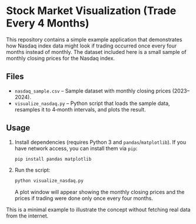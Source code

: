 # Stock Market Visualization (Trade Every 4 Months)

This repository contains a simple example application that demonstrates how Nasdaq index data might look if trading occurred once every four months instead of monthly. The dataset included here is a small sample of monthly closing prices for the Nasdaq index.

## Files

- `nasdaq_sample.csv` &ndash; Sample dataset with monthly closing prices (2023&ndash;2024).
- `visualize_nasdaq.py` &ndash; Python script that loads the sample data, resamples it to 4‑month intervals, and plots the result.

## Usage

1. Install dependencies (requires Python 3 and `pandas`/`matplotlib`).
   If you have network access, you can install them via `pip`:
   ```bash
   pip install pandas matplotlib
   ```
2. Run the script:
   ```bash
   python visualize_nasdaq.py
   ```
   A plot window will appear showing the monthly closing prices and the prices if trading were done only once every four months.

This is a minimal example to illustrate the concept without fetching real data from the internet.
